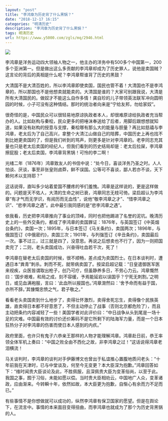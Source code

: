 ```yaml
---
layout: "post"
title: "李鸿章为历史背了什么黑锅？"
date: "2018-12-17 16:15"
categories: "明清历史"
description: "李鸿章为历史背了什么黑锅？"
tags: 明清历史
url: https://www.y5000.com/zgls/mq/2946.html
---
```






![](https://img.y5000.com/uploads/allimg/160721/4-160H1224F4V0.jpg)

李鸿章是洋务运动四大领袖人物之一，他主办的洋务中有500多个中国第一，200多个亚洲第一。但是做出这么多贡献的李鸿章却成为了历史罪人，说他是卖国贼？这言论的背后的真相是什么呢？李鸿章帮谁背了历史的黑鼓？

大清国不是大清百姓的，所以李鸿章即使卖国，国民也管不着！大清国也不是李鸿章的，所以那国也不是他想卖就能卖的。大清国是谁的？大家可别跟我说，大清是所有大清国民的。做奴才不能这么自作多情！龚自珍的儿子带领英法联军冲向圆明园的时候，小子可没有这种情结。那时的统治者向来是“宁给友邦，勿给家奴”。

很奇怪的是，中国民众可以很轻易地原谅执政者本人，却很难原谅给执政者充当帮办的人。比如赵构与秦桧，民众更多的把唾沫奉送给了后者，用脚后跟想想就知道，如果没有赵构的授意与支撑，秦桧哪有那么大的能量与胆量？再比如慈禧与李鸿章，老太后为了自己高兴，拿整个大清江山做自己的陪葬，中国历史上再也找不到比她更卖国的了，但是我们听到的骂声，则更多是针对李鸿章的。老李同志充其量也只是老太后卖国的经纪人，但我们看到的历史结局却是：老太后拉屎，李鸿章擦屁股；老太后卖国，李鸿章背黑锅！可怜的李二啊！

光绪二年（1876年）鸿章致友人的书信中说：“处今日，喜谈洋务乃圣之时。人人怕谈、厌谈，事至非张皇则卤莽，鲜不误国。公等可不喜谈，鄙人若亦不谈，天下赖何术以支持耶？”

这话说得，直叫多少站着爱国不腰疼的爷们羞愧。鸿章是这样说的，更是这样做的。问题是天不佑人，大清的生命之树已衰，鸿章同志无枝可倚。梁启超认为李鸿章“有才气而无学识，有阅历而无血性”，说他“敬李鸿章之才”、“惜李鸿章之识”、“悲李鸿章之遇”。此中最引我同感的是“悲李鸿章之遇”。

依我看，历史把李鸿章推向了事业的顶峰，同时也把他踢进了名誉的泥坑。晚清历史上的一些外交条约，都成了李鸿章的卖国罪证：1876年，与英国签订《中英烟台条约》，卖国一次；1895年，与日本签订《马关条约》，卖国两次；1896年，与俄国签订《中俄密约》，卖国三次；1901年，与列强签订《辛丑条约》，卖国最后一次。事不过三，过三就是四了，没意思。再说之后想卖也不行了，因为一则把国卖完了；二则，老头卖国成功，兴奋得吐血若干次，死了！

李鸿章在替老太后卖国的时候，很不顺畅，差点成为卖国烈士。在日本谈判时，遭遇日本“粪青”刺杀。刺而不死，就带病卖国了。按梁启超记载：“日皇遣御医军医来视疾，众医皆谓取出枪子，创乃可疗，但虽静养多日，不劳心力云。鸿章慨然曰：‘国步艰难，和局之成，刻不容缓，予焉能延宕以误国乎？宁死无刺割。’之明日，或见血满袍服，言曰：‘此血所以报国也。’鸿章潸然曰：‘舍予命而有益于国，亦所不辞。’其慷慨忠愤之气，君子敬之。”

看看老头卖国卖到什么地步了，卖得壮怀激烈，卖得舍死忘生，卖得像个民族英雄，直卖得日本都不好意思了，不但主动停止了战事（否则北京都危险了），而且主动把条约内容减轻了一些！美国学者对此评价曰：“中日战争从头到尾是一场十足的灾难。中国最有效的讨价还价筹码不是它所剩下的陆海军力量，而是一个日本狂热分子对李鸿章的伤害而使日本人感到的内疚。”

政府里面，也许只有鬼子六恭亲王那样的人物才能理解鸿章。鸿章赴日前，恭王率领全体军机上奏曰：“中国之败全由不西化之故，非李鸿章之过！”这话说得鸿章老泪横流！

马关谈判时，李鸿章的谈判对手伊藤博文也曾出于私谊推心置腹地质问老头：“十年前我在天津时，已与中堂谈及，何至今无变更？本大臣深为抱歉。”鸿章回答如下：“维时闻贵大臣谈论及此，不胜佩服，且深佩贵大臣为变革俗尚，以至于此。我国之事，囿于习俗，未能如愿以偿。当时贵大臣相劝云，中国地广人众，变革诸政，应由渐来。今转瞬十年，依然如故，本大臣更为抱歉，自惭心有余而力不足而已。”

有些事情不是你想做就可以成功的，纵然李鸿章有保卫国家的愿望。但是在舆论下，在流言中。事情的本来面目变得扭曲，而李鸿章也就成为了那个为历史背黑锅的人。

